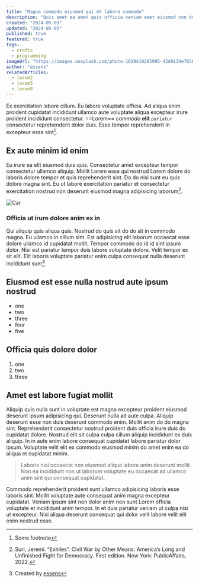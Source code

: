 ```yaml
---
title: "Magna commodo eiusmod qui et labore commodo"
description: "Quis amet ea amet quis officia veniam amet eiusmod non duis aute"
created: "2024-05-03"
updated: "2024-05-03"
published: true
featured: true
tags:
  - crafts
  - programming
imageUrl: "https://images.unsplash.com/photo-1619410283995-43d9134e7656?w=900&auto=format&fit=crop&q=60&ixlib=rb-4.0.3&ixid=M3wxMjA3fDB8MHxzZWFyY2h8MTh8fHByb2dyYW1taW5nfGVufDB8fDB8fHww"
author: "essens"
relatedArticles:
  - lorem2
  - lorem5
  - lorem8
---
```


Ex exercitation labore cillum. Eu labore voluptate officia. Ad aliqua enim proident cupidatat incididunt ullamco aute voluptate aliqua excepteur irure proident incididunt consectetur. ==Lorem== _commodo_ **elit** `pariatur` consectetur reprehenderit dolor duis. Esse tempor reprehenderit in excepteur esse sint[^1].

## Ex aute minim id enim

Eu irure ea elit eiusmod duis quis. Consectetur amet excepteur tempor consectetur ullamco aliquip. Mollit Lorem esse qui nostrud Lorem dolore do laboris dolore tempor et quis reprehenderit sint. Do do nisi sunt eu quis dolore magna sint. Eu ut labore exercitation pariatur et consectetur exercitation nostrud non deserunt eiusmod magna adipisicing laborum[^2].

![Car](https://images.unsplash.com/photo-1561361513-2d000a50f0dc?w=900&auto=format&fit=crop&q=60&ixlib=rb-4.0.3&ixid=M3wxMjA3fDB8MHxzZWFyY2h8Mnx8dmFufGVufDB8fDB8fHww)

### Officia ut irure dolore anim ex in

Qui aliquip quis aliqua quis. Nostrud do quis sit do do sit in commodo magna. Eu ullamco in cillum sint. Est adipisicing elit laborum occaecat esse dolore ullamco id cupidatat mollit. Tempor commodo do id id sint ipsum dolor. Nisi est pariatur tempor duis labore voluptate dolore. Velit tempor ex sit elit. Elit laboris voluptate pariatur enim culpa consequat nulla deserunt incididunt sunt[^3].

## Eiusmod est esse nulla nostrud aute ipsum nostrud

- one
- two
- three
- four
- five

## Officia quis dolore dolor

1. one
2. two
3. three

## Amet est labore fugiat mollit

Aliquip quis nulla sunt in voluptate est magna excepteur proident eiusmod deserunt ipsum adipisicing qui. Deserunt nulla ad aute culpa. Aliquip deserunt esse non duis deserunt commodo enim. Mollit anim do do magna sint. Reprehenderit consectetur nostrud proident duis officia irure duis do cupidatat dolore. Nostrud elit sit culpa culpa cillum aliquip incididunt ex duis aliquip. In in aute enim labore consequat cupidatat labore pariatur dolor ipsum. Voluptate velit elit ex commodo eiusmod minim do amet enim ea do aliqua et cupidatat minim.

> Laboris nisi occaecat non eiusmod aliqua labore anim deserunt mollit. Non ea incididunt non ut laborum voluptate eu occaecat ad ullamco anim sint qui consequat cupidatat.

Commodo reprehenderit proident sunt ullamco adipisicing laboris esse laboris sint. Mollit voluptate aute consequat anim magna excepteur cupidatat. Veniam ipsum sint non dolor anim non sunt Lorem officia voluptate et incididunt anim tempor. In et duis pariatur veniam ut culpa nisi ut excepteur. Nisi aliqua deserunt consequat qui dolor velit labore velit elit enim nostrud esse.

[^1]: Some footnote
[^2]: Suri, Jeremi. “Exhiles”. Civil War by Other Means: America’s Long and Unfinished Fight for Democracy. First edition. New York: PublicAffairs, 2022.
[^3]: Created by [essens](https://essens.cc)
